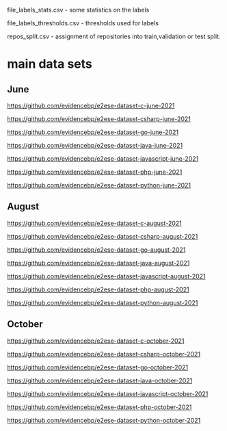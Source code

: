 file_labels_stats.csv - some statistics on the labels

file_labels_thresholds.csv - thresholds used for labels

repos_split.csv - assignment of repositories into train,validation or test split.

# main data sets

## June


https://github.com/evidencebp/e2ese-dataset-c-june-2021

https://github.com/evidencebp/e2ese-dataset-csharp-june-2021

https://github.com/evidencebp/e2ese-dataset-go-june-2021

https://github.com/evidencebp/e2ese-dataset-java-june-2021

https://github.com/evidencebp/e2ese-dataset-javascript-june-2021

https://github.com/evidencebp/e2ese-dataset-php-june-2021

https://github.com/evidencebp/e2ese-dataset-python-june-2021

## August


https://github.com/evidencebp/e2ese-dataset-c-august-2021

https://github.com/evidencebp/e2ese-dataset-csharp-august-2021

https://github.com/evidencebp/e2ese-dataset-go-august-2021

https://github.com/evidencebp/e2ese-dataset-java-august-2021

https://github.com/evidencebp/e2ese-dataset-javascript-august-2021

https://github.com/evidencebp/e2ese-dataset-php-august-2021

https://github.com/evidencebp/e2ese-dataset-python-august-2021

## October


https://github.com/evidencebp/e2ese-dataset-c-october-2021

https://github.com/evidencebp/e2ese-dataset-csharp-october-2021

https://github.com/evidencebp/e2ese-dataset-go-october-2021

https://github.com/evidencebp/e2ese-dataset-java-october-2021

https://github.com/evidencebp/e2ese-dataset-javascript-october-2021

https://github.com/evidencebp/e2ese-dataset-php-october-2021

https://github.com/evidencebp/e2ese-dataset-python-october-2021
